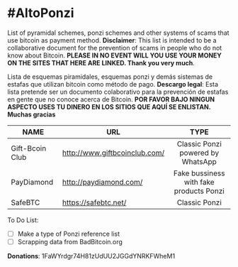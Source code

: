 # #AltoPonzi
List of pyramidal schemes, ponzi schemes and other systems of scams that use bitcoin as payment method.
**Disclaimer**: This list is intended to be a collaborative document for the prevention of scams in people who do not know about Bitcoin. **PLEASE IN NO EVENT WILL YOU USE YOUR MONEY ON THE SITES THAT HERE ARE LINKED. Thank you very much**.

Lista de esquemas piramidales, esquemas ponzi y demás sistemas de estafas que utilizan bitcoin como método de pago.
**Descargo legal**: Esta lista pretende ser un documento colaborativo para la prevención de estafas en gente que no conoce acerca de Bitcoin. **POR FAVOR BAJO NINGUN ASPECTO USES TU DINERO EN LOS SITIOS QUE AQUÍ SE ENLISTAN. Muchas gracias**

| NAME | URL | TYPE |
| ------------- | ------------- |:-------------:|
|	Gift-Bcoin Club	|	http://www.giftbcoinclub.com/ |	Classic Ponzi	powered by WhatsApp |
|	PayDiamond	|	http://paydiamond.com/ |	Fake bussiness with fake products Ponzi	|
|	SafeBTC	|	https://safebtc.net/ |	Classic Ponzi	|

To Do List:

- [ ] Make a type of Ponzi reference list
- [ ] Scrapping data from BadBitcoin.org

**Donations**: 1FaWYrdgr74H81zUdUU2JGGdYNRKFWheM1
